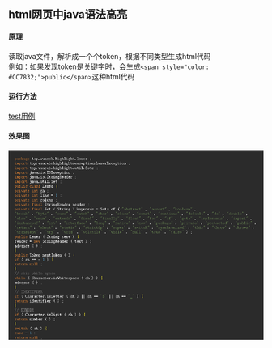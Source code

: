 ## html网页中java语法高亮

#### 原理
读取java文件，解析成一个个token，根据不同类型生成html代码  
例如：如果发现token是关键字时，会生成`<span style="color: #CC7832;">public</span>`这种html代码  

#### 运行方法
[test用例](https://github.com/wuare/demo/blob/master/demo-highlight/src/test/java/top/wuareb/highlight/TestLexer.java#L37)

#### 效果图
![](https://github.com/wuare/demo/blob/master/demo-highlight/images/image_01.png)